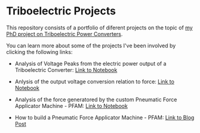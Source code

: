 # Triboelectric Projects

This repository consists of a portfolio of diferent projects on the topic of [my PhD project on Triboelectric Power Converters](https://run.unl.pt/handle/10362/162994).

You can learn more about some of the projects I've been involved by clicking the following links:

- Analysis of Voltage Peaks from the electric power output of a Triboelectric Converter: [Link to Notebook](https://github.com/raquelbarras/Triboelectric_projects/blob/main/Voltage_Peak_Analysis.ipynb)

- Anlysis of the output voltage conversion relation to force: [Link to Notebook](eee)

- Analysis of the force generatored by the custom Pneumatic Force Applicator Machine - PFAM: [Link to Notebook](eee)

- How to build a Pneumatic Force Applicator Machine - PFAM: [Link to Blog Post](https://custom-prolabtools.blogspot.com/p/pneumatic-force-applicator-machine-pfam.html)

